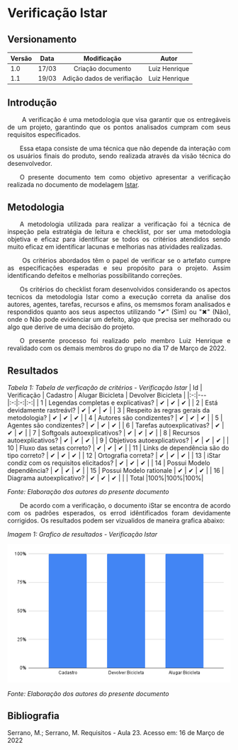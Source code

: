 # Verificação Istar

## Versionamento
| Versão | Data | Modificação | Autor |
|-|-|:-:|:-:|
| 1.0 | 17/03 | Criação documento | Luiz Henrique |
| 1.1 | 19/03 | Adição dados de verifiação | Luiz Henrique |


## Introdução
<p align="justify">&emsp;&emsp; A verificação é uma metodologia que visa garantir que os entregáveis de um projeto, garantindo que os pontos analisados cumpram com seus requisitos especificados.</p>
<p align="justify">&emsp;&emsp;Essa etapa consiste de uma técnica que não depende da interação com os usuários finais do produto, sendo realizada através da visão técnica do desenvolvedor. </p>
<p align="justify">&emsp;&emsp;O presente documento tem como objetivo apresentar a verificação realizada no documento de modelagem <a href="https://requisitos-de-software.github.io/2021.2-Tembici/modelagem/istar/">Istar</a>.</p>

## Metodologia
<p align="justify">&emsp;&emsp;A metodologia utilizada para realizar a verificação foi a técnica de inspeção pela estratégia de leitura e checklist, por ser uma metodologia objetiva e eficaz para identificar se todos os critérios atendidos sendo muito eficaz em identificar lacunas e melhorias nas atividades realizadas.</p>
<p align="justify">&emsp;&emsp;  Os critérios abordados têm o papel de verificar se o artefato cumpre as especificações esperadas e seu propósito para o projeto. Assim identificando defeitos e melhorias possibilitando correções. </p>
<p align="justify">&emsp;&emsp;Os critérios do checklist foram desenvolvidos considerando os apectos tecnicos da metodologia Istar como a execução correta da analise dos autores, agentes, tarefas, recursos e afins, os memsmos foram analisados e respondidos quanto aos seus aspectos utilizando "✔" (Sim) ou "✖" (Não), onde o Não pode evidenciar um  defeito, algo que precisa ser melhorado ou algo que derive de uma decisão do projeto.</p>
<p align="justify">&emsp;&emsp;O presente processo foi realizado pelo membro Luiz Henrique e revalidado com os demais membros do grupo no dia 17 de Março de 2022.</p>


## Resultados

*Tabela 1: Tabela de verficação de critérios - Verificação Istar*
| Id | Verificação | Cadastro | Alugar Bicicleta | Devolver Bicicleta |
|:-:|---|:-:|:-:|:-:|
| 1 | Legendas completas e explicativas? | ✔ | ✔ | ✔ |
| 2 | Está devidamente rastreávl? | ✔ | ✔ | ✔ |
| 3 | Respeito às regras gerais da metodologia? | ✔ | ✔ | ✔ |
| 4 | Autores são condizentes? | ✔ | ✔ | ✔ |
| 5 | Agentes são condizentes? | ✔ | ✔ | ✔ |
| 6 | Tarefas autoexplicativas? | ✔ | ✔ | ✔ |
| 7 | Softgoals autoexplicativos? | ✔ | ✔ | ✔ |
| 8 | Recursos autoexplicativos? | ✔ | ✔ | ✔ |
| 9 | Objetivos autoexplicativos? | ✔ | ✔ | ✔ |
| 10 | Fluxo das setas correto? | ✔ | ✔ | ✔ |
| 11 | Links de dependência são do tipo correto? | ✔ | ✔ | ✔ |
| 12 | Ortografia correta? | ✔ | ✔ | ✔ |
| 13 | iStar condiz com os requisitos elicitados? | ✔ | ✔ | ✔ |
| 14 | Possui Modelo dependência? | ✔ | ✔ | ✔ |
| 15 | Possui Modelo rationale | ✔ | ✔ | ✔ |
| 16 | Diagrama autoexplicativo? | ✔ | ✔ | ✔ |
| | Total |100%|100%|100%|

*Fonte: Elaboração dos autores do presente documento*

<p align="justify">&emsp;&emsp;De acordo com a verificação, o documento iStar se encontra de acordo com os padrões esperados, os errod idêntificados foram devidamente corrigidos. Os resultados podem ser vizualidos de maneira grafica abaixo:</p>

*Imagem 1: Grafico de resultados - Verificação Istar*

![Grafico - Verificação - Istar](../../assets/verificacao/istar/graficoIstar.png)

*Fonte: Elaboração dos autores do presente documento*

## Bibliografia
<p> Serrano, M.; Serrano, M. Requisitos - Aula 23. Acesso em: 16 de Março de 2022</p>
